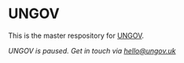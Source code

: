 # UNGOV

This is the master respository for [UNGOV](http://ungov.uk).

*UNGOV is paused. Get in touch via [hello@ungov.uk](mailto:hello@ungov.uk)*